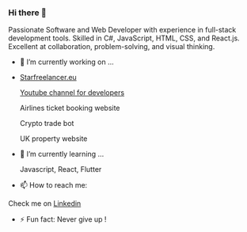 ### Hi there 👋

Passionate Software and Web Developer with experience in full-stack development tools. Skilled in C#, JavaScript, HTML, CSS, and React.js. Excellent at collaboration, problem-solving, and visual thinking.

- 🔭 I’m currently working on ...
- 
  [Starfreelancer.eu](https://starfreelancer.eu)
  
  [Youtube channel for developers](https://youtube.com/@starfreelancerdoteu?sub_confiramtion=1)
  
  Airlines ticket booking website
  
  Crypto trade bot
  
  UK property website
  

- 🌱 I’m currently learning ...

  Javascript, React, Flutter

- 📫 How to reach me:

Check me on [Linkedin](https://www.linkedin.com/in/otto-ndgyt/)

- ⚡ Fun fact: Never give up !
